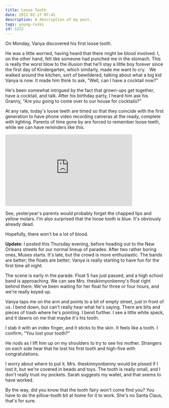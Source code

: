 ```yaml
---
title: Loose Tooth
date: 2012-02-17 07:41
description: A description of my post.
tags: young-ruski
id: 1222
---
```

On Monday, Vanya discovered his first loose tooth.

He was a little worried, having heard that there might be blood involved.  I, on the other hand, felt like someone had punched me in the stomach.  This is really the worst blow to the illusion that he'll stay a little boy forever since the first day of Kindergarten, which similarly, made me want to cry.
<span class="spanEndPreview">&nbsp;</span>
We walked around the kitchen, sort of bewildered, talking about what a big kid Vanya is now.  It made him think to ask, "Well, can I have a cocktail now?"

He's been somewhat intrigued by the fact that grown-ups get together, have a cocktail, and talk.  After his birthday party, I heard him ask his Granny, "Are you going to come over to our house for cocktails?"

At any rate, today's loose teeth are timed so that they coincide with the first generation to have phone video recording cameras at the ready, complete with lighting.  Parents of time gone by are forced to remember loose teeth, while we can have reminders like this.

<iframe src="http://player.vimeo.com/video/36880838?title=0&amp;byline=0&amp;portrait=0&amp;color=66698" width="400" height="225" frameborder="0" webkitAllowFullScreen mozallowfullscreen allowFullScreen></iframe>

See, yesteryear's parents would probably forget the chapped lips and yellow molars.  I'm also surprised that the loose tooth is blue.  It's obviously already dead.

Hopefully, there won't be a lot of blood.

<b>Update:</b>  I posted this Thursday evening, before heading out to the New Orleans streets for our normal lineup of parades.  After two rather boring ones, Muses starts.  It's late, but the crowd is more enthusiastic.  The bands are better; the floats are better; Vanya is really starting to have fun for the first time all night.

The scene is early in the parade.  Float 5 has just passed, and a high school band is approaching.  We can see Mrs. theskinnyonbenny's float right behind them.  We've been waiting for her float for three or four hours, and we're really keyed up.

Vanya taps me on the arm and points to a bit of empty street, just in front of us.  I bend down, but can't really hear what he's saying.  There are bits and pieces of trash where he's pointing.  I bend further.  I see a little white speck, and it dawns on me that maybe it's his tooth.

I stab it with an index finger, and it sticks to the skin.  It feels like a tooth.  I confirm, "You lost your tooth?"

He nods as I lift him up on my shoulders to try to see his mother.  Strangers on each side hear that he lost his first tooth and high-five with congratulations.

I worry about where to put it.  Mrs. theskinnyonbenny would be pissed if I lost it, but we're covered in beads and toys.  The tooth is really small, and I don't really trust my pockets.  Sarah suggests my wallet, and that seems to have worked.

By the way, did you know that the tooth fairy won't come find you?  You have to do the pillow-tooth bit at home for it to work.  She's no Santa Claus, that's for sure.